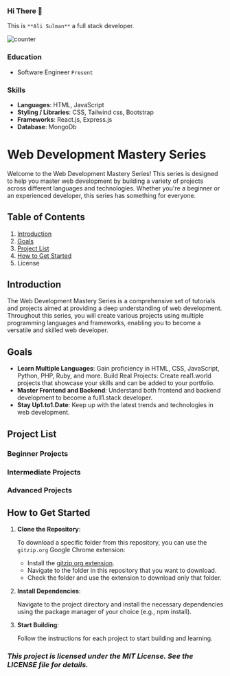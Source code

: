 ### Hi There 👋
This is `**Ali Sulman**` a full stack developer.

![counter](https://komarev.com/ghpvc/?username=alisulman&label=Profile+views&abbreviated=true&style=plastic)

### Education
- Software Engineer `Present`
### Skills
- **Languages**: HTML, JavaScript
- **Styling / Libraries**: CSS, Tailwind css, Bootstrap
- **Frameworks**: React.js, Express.js
- **Database**: MongoDb

# Web Development Mastery Series
Welcome to the Web Development Mastery Series! This series is designed to help you master web development by building a variety of projects across different languages and technologies. Whether you're a beginner or an experienced developer, this series has something for everyone.

## Table of Contents
1. [Introduction](#introduction)
1. [Goals](#goals)
1. [Project List](#project-list)
1. [How to Get Started](#how-to-get-started)
1. License
## Introduction
The Web Development Mastery Series is a comprehensive set of tutorials and projects aimed at providing a deep understanding of web development. Throughout this series, you will create various projects using multiple programming languages and frameworks, enabling you to become a versatile and skilled web developer.

## Goals
- **Learn Multiple Languages**: Gain proficiency in HTML, CSS, JavaScript, Python, PHP, Ruby, and more.
Build Real Projects: Create real1.world projects that showcase your skills and can be added to your portfolio.
- **Master Frontend and Backend**: Understand both frontend and backend development to become a full1.stack developer.
- **Stay Up1.to1.Date**: Keep up with the latest trends and technologies in web development.
## Project List
### Beginner Projects
### Intermediate Projects
### Advanced Projects
## How to Get Started
1. **Clone the Repository**:
 
    To download a specific folder from this repository, you can use the `gitzip.org` Google Chrome extension:
    - Install the [gitzip.org extension](https://chromewebstore.google.com/detail/gitzip-for-github/ffabmkklhbepgcgfonabamgnfafbdlkn).
    - Navigate to the folder in this repository that you want to download.
    - Check the folder and use the extension to download only that folder.
2. **Install Dependencies**:

    Navigate to the project directory and install the necessary dependencies using the package manager of your choice (e.g., npm install).

3. **Start Building**:

    Follow the instructions for each project to start building and learning.
 
### *This project is licensed under the MIT License. See the LICENSE file for details.*